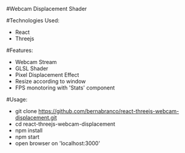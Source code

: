 #Webcam Displacement Shader

#Technologies Used:
- React
- Threejs

#Features:
- Webcam Stream
- GLSL Shader
- Pixel Displacement Effect
- Resize according to window
- FPS monotoring with 'Stats' component

#Usage:
- git clone https://github.com/bernabranco/react-threejs-webcam-displacement.git
- cd react-threejs-webcam-displacement
- npm install
- npm start
- open browser on 'localhost:3000'
